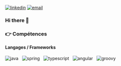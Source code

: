 [![linkedin](https://img.shields.io/badge/linkedin--lightgrey?style=social&logo=linkedin)](https://www.linkedin.com/in/michael-barreca/)
[![email](https://img.shields.io/badge/email--lightgrey?style=social&logo=gmail)](mailto:Michael-73@live.fr)

### Hi there 👋

### :point_right: Compétences
#### Langages / Frameworks
<img src="./assets/images/java.png" alt="java" title="Java"/>&nbsp;&nbsp; <img src="./assets/images/spring.ico" alt="spring" title="Spring"/>&nbsp;&nbsp; 
<img src="./assets/images/typescript.png" alt ="typescript" title="Typescript"/>&nbsp;&nbsp; 
<img src="./assets/images/angular.png" alt ="angular" title="Angular"/>&nbsp;&nbsp;
<img src="./assets/images/groovy.png" alt ="groovy" title="Groovy"/>&nbsp;&nbsp;




